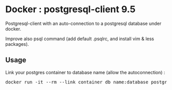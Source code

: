 # Docker : postgresql-client 9.5

Postgresql-client with an auto-connection to a postgresql database under docker.

Improve also psql command (add default .psqlrc, and install vim & less packages).

## Usage

Link your postgres container to database name (allow the autoconnection) :

<pre>
docker run -it --rm --link container_db_name:database postgresql-client:9.5
</pre>
